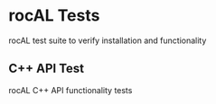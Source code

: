# rocAL Tests

rocAL test suite to verify installation and functionality

## C++ API Test

rocAL C++ API functionality tests